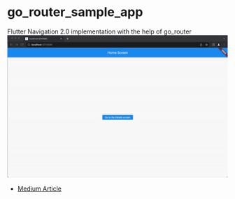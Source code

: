 # go_router_sample_app

Flutter Navigation 2.0 implementation with the help of go_router
![sample](sample.gif)

- [Medium Article](https://osamaasif.medium.com/navigation-in-flutter-using-go-router-4200ecaff14f)

